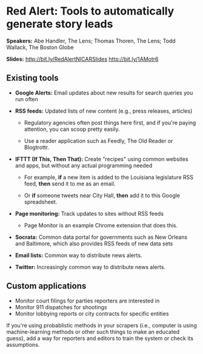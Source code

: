 # Red Alert: Tools to automatically generate story leads #

**Speakers:** Abe Handler, The Lens; Thomas Thoren, The Lens; Todd Wallack, The
Boston Globe

**Slides:** <http://bit.ly/RedAlertNICARSlides> <http://bit.ly/1AMotr6>

## Existing tools ##

* **Google Alerts:** Email updates about new results for search queries you run
  often

* **RSS feeds:** Updated lists of new content (e.g., press releases, articles)

  * Regulatory agencies often post things here first, and if you're paying
    attention, you can scoop pretty easily.

  * Use a reader application such as Feedly, The Old Reader or Blogtrottr.

* **IFTTT (If This, Then That):** Create "recipes" using common websites and
  apps, but without any actual programming needed

  * For example, **if** a new item is added to the Louisiana legislature RSS
    feed, **then** send it to me as an email.

  * Or **if** someone tweets near City Hall, **then** add it to this Google
    spreadsheet.

* **Page monitoring:** Track updates to sites without RSS feeds

  * Page Monitor is an example Chrome extension that does this.

* **Socrata:** Common data portal for governments such as New Orleans and
  Baltimore, which also provides RSS feeds of new data sets

* **Email lists:** Common way to distribute news alerts.

* **Twitter:** Increasingly common way to distribute news alerts.

## Custom applications ##

* Monitor court filings for parties reporters are interested in
* Monitor 911 dispatches for shootings
* Monitor lobbying reports or city contracts for specific entities

If you're using probablistic methods in your scrapers (i.e., computer is using
machine-learning methods or other such things to make an educated guess), add a
way for reporters and editors to train the system or check its assumptions.
